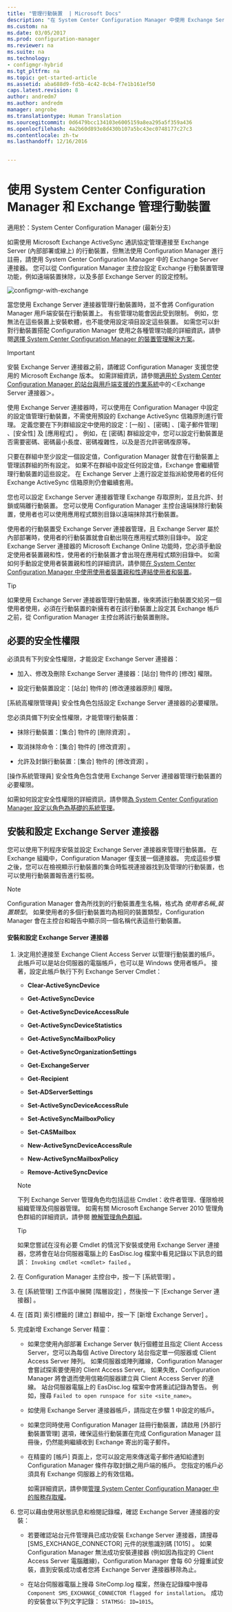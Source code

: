 ```yaml
---
title: "管理行動裝置  | Microsoft Docs"
description: "在 System Center Configuration Manager 中使用 Exchange Server 連接器管理行動裝置。"
ms.custom: na
ms.date: 03/05/2017
ms.prod: configuration-manager
ms.reviewer: na
ms.suite: na
ms.technology:
- configmgr-hybrid
ms.tgt_pltfrm: na
ms.topic: get-started-article
ms.assetid: aba688d9-fd5b-4c42-8cb4-f7e1b161ef50
caps.latest.revision: 8
author: andredm7
ms.author: andredm
manager: angrobe
ms.translationtype: Human Translation
ms.sourcegitcommit: 0d6479bcc134103e6005159a8ea295a5f359a436
ms.openlocfilehash: 4a2b60d893e8d430b107a5bc43ec0748177c27c3
ms.contentlocale: zh-tw
ms.lasthandoff: 12/16/2016


---
```

# <a name="manage-mobile-devices-with-system-center-configuration-manager-and-exchange"></a>使用 System Center Configuration Manager 和 Exchange 管理行動裝置

適用於：System Center Configuration Manager (最新分支)

如需使用 Microsoft Exchange ActiveSync 通訊協定管理連接至 Exchange Server (內部部署或線上) 的行動裝置，但無法使用 Configuration Manager 進行註冊，請使用 System Center Configuration Manager 中的 Exchange Server 連接器。 您可以從 Configuration Manager 主控台設定 Exchange 行動裝置管理功能，例如遠端裝置抹除，以及多部 Exchange Server 的設定控制。  

 ![configmgr&#45;with&#45;exchange](../../mdm/deploy-use/media/configmgr-with-exchange.png "configmgr-with-exchange")  

 當您使用 Exchange Server 連接器管理行動裝置時，並不會將 Configuration Manager 用戶端安裝在行動裝置上。 有些管理功能會因此受到限制。 例如，您無法在這些裝置上安裝軟體，也不能使用設定項目設定這些裝置。 如需您可以針對行動裝置搭配 Configuration Manager 使用之各種管理功能的詳細資訊，請參閱[選擇 System Center Configuration Manager 的裝置管理解決方案](../../core/plan-design/choose-a-device-management-solution.md)。  

> [!IMPORTANT]  
>  安裝 Exchange Server 連接器之前，請確認 Configuration Manager 支援您使用的 Microsoft Exchange 版本。 如需詳細資訊，請參閱[適用於 System Center Configuration Manager 的站台與用戶端支援的作業系統](/sccm/core/plan-design/configs/supported-operating-systems-for-site-system-servers)中的＜Exchange Server 連接器＞。  

 使用 Exchange Server 連接器時，可以使用在 Configuration Manager 中設定的設定值管理行動裝置，不需使用預設的 Exchange ActiveSync 信箱原則進行管理。 定義您要在下列群組設定中使用的設定：[一般] 、[密碼] 、[電子郵件管理] 、[安全性] 及 [應用程式] 。 例如，在 [密碼]  群組設定中，您可以設定行動裝置是否需要密碼、密碼最小長度、密碼複雜性，以及是否允許密碼復原等。  

 只要在群組中至少設定一個設定值，Configuration Manager 就會在行動裝置上管理該群組的所有設定。 如果不在群組中設定任何設定值，Exchange 會繼續管理行動裝置的這些設定。 在 Exchange Server 上進行設定並指派給使用者的任何 Exchange ActiveSync 信箱原則仍會繼續套用。  

 您也可以設定 Exchange Server 連接器管理 Exchange 存取原則，並且允許、封鎖或隔離行動裝置。 您可以使用 Configuration Manager 主控台遠端抹除行動裝置，使用者也可以使用應用程式類別目錄以遠端抹除其行動裝置。  

 使用者的行動裝置受 Exchange Server 連接器管理，且 Exchange Server 屬於內部部署時，使用者的行動裝置就會自動出現在應用程式類別目錄中。 設定 Exchange Server 連接器的 Microsoft Exchange Online 功能時，您必須手動設定使用者裝置親和性，使用者的行動裝置才會出現在應用程式類別目錄中。 如需如何手動設定使用者裝置親和性的詳細資訊，請參閱[在 System Center Configuration Manager 中使用使用者裝置親和性連結使用者和裝置](../../apps/deploy-use/link-users-and-devices-with-user-device-affinity.md)。  

> [!TIP]  
>  如果使用 Exchange Server 連接器管理行動裝置，後來將該行動裝置交給另一個使用者使用，必須在行動裝置的新擁有者在該行動裝置上設定其 Exchange 帳戶之前，從 Configuration Manager 主控台將該行動裝置刪除。  

## <a name="required-security-permissions"></a>必要的安全性權限  
 必須具有下列安全性權限，才能設定 Exchange Server 連接器：  

-   加入、修改及刪除 Exchange Server 連接器：[站台]  物件的 [修改]  權限。  

-   設定行動裝置設定：[站台]  物件的 [修改連接器原則]  權限。  

 [系統高權限管理員]  安全性角色包括設定 Exchange Server 連接器的必要權限。  

 您必須具備下列安全性權限，才能管理行動裝置：  

-   抹除行動裝置：[集合]  物件的 [刪除資源]  。  

-   取消抹除命令：[集合]  物件的 [修改資源]  。  

-   允許及封鎖行動裝置：[集合]  物件的 [修改資源]  。  

 [操作系統管理員]  安全性角色包含使用 Exchange Server 連接器管理行動裝置的必要權限。  

 如需如何設定安全性權限的詳細資訊，請參閱[為 System Center Configuration Manager 設定以角色為基礎的系統管理](../../core/servers/deploy/configure/configure-role-based-administration.md)。  

## <a name="installing-and-configuring-an-exchange-server-connector"></a>安裝和設定 Exchange Server 連接器  
 您可以使用下列程序安裝並設定 Exchange Server 連接器來管理行動裝置。 在 Exchange 組織中，Configuration Manager 僅支援一個連接器。 完成這些步驟之後，您可以在檢視顯示行動裝置的集合時監視連接器找到及管理的行動裝置，也可以使用行動裝置報告進行監視。  

> [!NOTE]  
>  Configuration Manager 會為所找到的行動裝置產生名稱，格式為 *使用者名稱*_*裝置類型*。 如果使用者的多個行動裝置均為相同的裝置類型，Configuration Manager 會在主控台和報告中顯示同一個名稱代表這些行動裝置。  

#### <a name="to-install-and-configure-an-exchange-server-connector"></a>安裝和設定 Exchange Server 連接器  

1.  決定用於連接至 Exchange Client Access Server 以管理行動裝置的帳戶。 此帳戶可以是站台伺服器的電腦帳戶，也可以是 Windows 使用者帳戶。 接著，設定此帳戶執行下列 Exchange Server Cmdlet：  

    -   **Clear-ActiveSyncDevice**  

    -   **Get-ActiveSyncDevice**  

    -   **Get-ActiveSyncDeviceAccessRule**  

    -   **Get-ActiveSyncDeviceStatistics**  

    -   **Get-ActiveSyncMailboxPolicy**  

    -   **Get-ActiveSyncOrganizationSettings**  

    -   **Get-ExchangeServer**  

    -   **Get-Recipient**  

    -   **Set-ADServerSettings**  

    -   **Set-ActiveSyncDeviceAccessRule**  

    -   **Set-ActiveSyncMailboxPolicy**  

    -   **Set-CASMailbox**  

    -   **New-ActiveSyncDeviceAccessRule**  

    -   **New-ActiveSyncMailboxPolicy**  

    -   **Remove-ActiveSyncDevice**  

    > [!NOTE]  
    >  下列 Exchange Server 管理角色均包括這些 Cmdlet：收件者管理、僅限檢視組織管理及伺服器管理。 如需有關 Microsoft Exchange Server 2010 管理角色群組的詳細資訊，請參閱 [瞭解管理角色群組](http://go.microsoft.com/fwlink/p/?LinkId=212914)。  

    > [!TIP]  
    >  如果您嘗試在沒有必要 Cmdlet 的情況下安裝或使用 Exchange Server 連接器，您將會在站台伺服器電腦上的 EasDisc.log 檔案中看見記錄以下訊息的錯誤： `Invoking cmdlet <cmdlet> failed` 。  

2.  在 Configuration Manager 主控台中，按一下 [系統管理] 。  

3.  在 [系統管理]  工作區中展開 [階層設定] ，然後按一下 [Exchange Server 連接器] 。  

4.  在 [首頁]  索引標籤的 [建立]  群組中，按一下 [新增 Exchange Server] 。  

5.  完成新增 Exchange Server 精靈：  

    -   如果您使用內部部署 Exchange Server 執行個體並且指定 Client Access Server，您可以為每個 Active Directory 站台指定單一伺服器或 Client Access Server 陣列。 如果伺服器或陣列離線，Configuration Manager 會嘗試探索要使用的 Client Access Server。 如果失敗，Configuration Manager 將會退而使用信箱伺服器建立與 Client Access Server 的連線。 站台伺服器電腦上的 EasDisc.log 檔案中會將重試記錄為警告。 例如，搜尋 `Failed to open runspace for site <site_name>`。  

    -   如使用 Exchange Server 連接器帳戶，請指定在步驟 1 中設定的帳戶。  

    -   如果您同時使用 Configuration Manager 註冊行動裝置，請啟用 [外部行動裝置管理] 選項，確保這些行動裝置在完成 Configuration Manager 註冊後，仍然能夠繼續收到 Exchange 寄出的電子郵件。  

    -   在精靈的 [帳戶] 頁面上，您可以設定用來傳送電子郵件通知給遭到 Configuration Manager 條件存取封鎖之用戶端的帳戶。 您指定的帳戶必須具有 Exchange 伺服器上的有效信箱。  

         如需詳細資訊，請參閱[管理 System Center Configuration Manager 中的服務存取權](../../protect/deploy-use/manage-access-to-services.md)。  

6.  您可以藉由使用狀態訊息和檢閱記錄檔，確認 Exchange Server 連接器的安裝：  

    -   若要確認站台元件管理員已成功安裝 Exchange Server 連接器，請搜尋 [SMS_EXCHANGE_CONNECTOR]  元件的狀態識別碼 [1015]  。 如果 Configuration Manager 無法成功安裝連接器 (例如因為指定的 Client Access Server 電腦離線)，Configuration Manager 會每 60 分鐘重試安裝，直到安裝成功或者您將 Exchange Server 連接器移除為止。  

    -   在站台伺服器電腦上搜尋 SiteComp.log 檔案，然後在記錄檔中搜尋 `Component SMS_EXCHANGE_CONNECTOR flagged for installation`。 成功的安裝會以下列文字記錄： `STATMSG: ID=1015`。  

